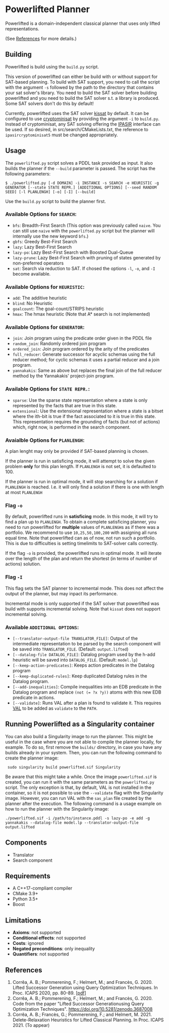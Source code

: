 # Powerlifted Planner

Powerlifted is a domain-independent classical planner that uses only lifted
representations.

(See [References](#references) for more details.)

## Building
Powerlifted is build using the `build.py` script.


This version of powerlifted can either be build with or without support for SAT-based planning.
To build with SAT support, you need to call the script with the argument `-s` followed by the path to the directory that contains your sat solver's library.
You need to build the SAT solver before building powerlifted and you need to build the SAT solver s.t. a library is produced.
Some SAT solvers don't do this by default!


Currently, powerlifted uses the SAT solver [kissat](https://github.com/arminbiere/kissat) by default.
It can be configured to use [cryptominisat](https://github.com/msoos/cryptominisat) by providing the argument `-i` to `build.py`.
Instead of cryptominisat, any SAT solving offering the [IPASIR](https://github.com/biotomas/ipasir) interface can be used.
If so desired, in src/search/CMakeLists.txt, the reference to `ipasircryptominisat5` must be changed appropriately.


## Usage

The `powerlifted.py` script solves a PDDL task provided as input. It also builds
the planner if the `--build` parameter is passed. The script has the following
parameters:

```$ ./powerlifted.py [-d DOMAIN] -i INSTANCE -s SEARCH -e HEURISTIC -g GENERATOR [--state STATE REPR.] [ADDITIONAL OPTIONS] [--seed RANDOM SEED] [-l PLANLENGH] [-o] [-I] [--build]```

Use the `build.py` script to build the planner first.

### Available Options for `SEARCH`:
- `bfs`: Breadth-First Search (This option was previously called `naive`. You
  can still use `naive` with the `powerlifted.py` script but the planner will internally
  use the new keyword `bfs`.)
- `gbfs`: Greedy Best-First Search
- `lazy`: Lazy Best-First Search
- `lazy-po`: Lazy Best-First Search with Boosted Dual-Queue
- `lazy-prune`: Lazy Best-First Search with pruning of states generated by
non-preferred operators
- `sat`: Search via reduction to SAT. If chosed the options `-l`, `-o`, and `-I` become available.

### Available Options for `HEURISTIC`:
- `add`: The additive heuristic
- `blind`: No Heuristic
- `goalcount`: The goal-count/STRIPS heuristic
- `hmax`: The hmax heuristic (Note that A* search is not implemented)

### Available Options for `GENERATOR`:
- `join`: Join program using the predicate order given in the PDDL file
- `random_join`: Randomly ordered join program
- `ordered_join`: Join program ordered by the arity of the predicates
- `full_reducer`: Generate successor for acyclic schemas using the full
  reducer method; for cyclic schemas it uses a partial reducer and a join
  program.
- `yannakakis`: Same as above but replaces the final join of the full
      reducer method by the Yannakakis' project-join program.

### Available Options for `STATE REPR.`:

- `sparse`: Use the sparse state representation where a state is only
  represented by the facts that are true in this state.
- `extensional`: Use the extensional representation where a state is a bitset
  where the ith-bit is true if the fact associated to it is true in this
  state. This representation requires the grounding of facts (but not of
  actions) which, right now, is performed in the search component.

### Avaialble Options for `PLANLENGH`:
A plan lenght may only be provided if SAT-based planning is chosen.

If the planner is run in satisficing mode, it will attempt to solve the given problem **only** for this plan length.
If `PLANLENGH` is not set, it is defaulted to 100.

If the planner is run in optimal mode, it will stop searching for a solution if `PLANLENGH` is reached. I.e. it will only find a solution if there is one with length at most `PLANLENGH`

### Flag `-o`
By default, powerlifted runs in **satisficing** mode.
In this mode, it will try to find a plan up to `PLANLENGH`.
To obtain a complete satisficing planner, you need to run powerlifted for **multiple** values of `PLANLENGH`s as if there was a portfolio. We recommend to use `10,25,50,100,200` with assigning all runs equal time.
Note that powerlifted can as of now, not run such a portfolio.
This is due to difficulties is setting timelimits to SAT-solver calls correctly.


If the flag `-o` is provided, the powerlifted runs in optimal mode.
It will iterate over the length of the plan and return the shortest (in terms of number of actions) solution.


### Flag `-I`
This flag sets the SAT planner to incremental mode. This does not affect the output of the planner, but may inpact its performance.

Incremental mode is only supported if the SAT solver that powerlifted was build with supports incremental solving.
Note that `kissat` does not support incremental solving.


### Available `ADDITIONAL OPTIONS`:
- `[--translator-output-file TRANSLATOR_FILE]`: Output of the intermediate representation to be parsed by the search component will be saved into `TRANSLATOR_FILE`. (Default: `output.lifted`)
- `[--datalog-file DATALOG_FILE]`: Datalog program used by the h-add heuristic will be saved into `DATALOG_FILE`. (Default: `model.lp`)
- `[--keep-action-predicates]`: Keeps action predicates in the Datalog program
- `[--keep-duplicated-rules]`: Keep duplicated Datalog rules in the Datalog program.
- `[--add-inequalities]`: Compile inequalities into an EDB predicate in the Datalog program and replace `(not (= ?x ?y))` atoms with this new EDB predicate in actions.
- `[--validate]`: Runs VAL after a plan is found to validate it. This requires
  [VAL](https://github.com/KCL-Planning/VAL) to be added as `validate` to the `PATH`.


## Running Powerlifted as a Singularity container

You can also build a Singularity image to run the planner. This might be useful
in the case where you are not able to compile the planner locally, for
example. To do so, first remove the `builds/` directory, in case you have any
builds already in your system. Then, you can run the following command to create
the planner image:


``` sudo singularity build powerlifted.sif Singularity```

Be aware that this might take a while. Once the image `powerlifted.sif` is
created, you can run it with the same parameters as the `powerlifted.py`
script. The only exception is that, by default, VAL is not installed in the
container, so it is not possible to use the `--validate` flag with the
Singularity image. However, you can run VAL with the `sas_plan` file created by
the planner after the execution. The following command is a usage example on
how to run the planner with the Singularity image:

```./powerlifted.sif -i /path/to/instance.pddl -s lazy-po -e add -g yannakakis --datalog-file model.lp --translator-output-file output.lifted```



## Components
 - Translator
 - Search component

## Requirements
 - A C++17-compliant compiler
 - CMake 3.9+
 - Python 3.5+
 - Boost

## Limitations
 - **Axioms**: not supported
 - **Conditional effects**: not supported
 - **Costs**: ignored
 - **Negated preconditions**: only inequality
 - **Quantifiers**: not supported

 ## References

 1. Corrêa, A. B.; Pommerening, F.; Helmert, M.; and Francès, G. 2020. Lifted Successor Generation using Query Optimization Techniques. In Proc. ICAPS 2020, pp. 80-89. [[pdf]](https://ai.dmi.unibas.ch/papers/correa-et-al-icaps2020.pdf)
 2. Corrêa, A. B.; Pommerening, F.; Helmert, M.; and Francès, G. 2020. Code from the paper "Lifted Successor Generationusing Query Optimization Techniques".  https://doi.org/10.5281/zenodo.3687008
 3. Corrêa, A. B.; Francès, G.; Pommerening, F.; and Helmert, M. 2021. Delete-Relaxation Heuristics for Lifted Classical Planning. In Proc. ICAPS 2021. (To appear)
